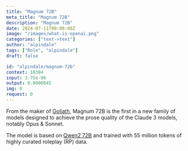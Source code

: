 ```yaml
---
title: "Magnum 72B"
meta_title: "Magnum 72B"
description: "Magnum 72B"
date: 2024-07-11T00:00:00Z
image: "/images/what-is-openai.png"
categories: ["text->text"]
author: "alpindale"
tags: ["Role", "alpindale"]
draft: false

id: "alpindale/magnum-72b"
context: 16384
input: 3.75e-06
output: 0.0000045
img: 0
request: 0
---
```


From the maker of [Goliath](https://openrouter.ai/models/alpindale/goliath-120b), Magnum 72B is the first in a new family of models designed to achieve the prose quality of the Claude 3 models, notably Opus & Sonnet.

The model is based on [Qwen2 72B](https://openrouter.ai/models/qwen/qwen-2-72b-instruct) and trained with 55 million tokens of highly curated roleplay (RP) data.

